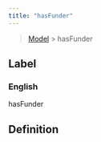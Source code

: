 ```yaml
---
title: "hasFunder"
---
```


> [Model](../../) > hasFunder

## Label

### English
hasFunder


## Definition



    
